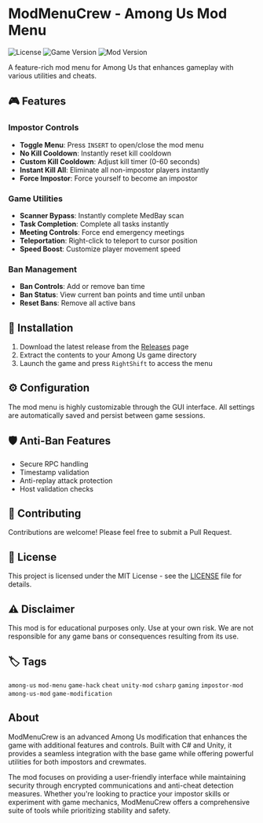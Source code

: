 # ModMenuCrew - Among Us Mod Menu

![License](https://img.shields.io/badge/license-MIT-blue.svg)
![Game Version](https://img.shields.io/badge/Among%20Us-2024.11.26-red)
![Mod Version](https://img.shields.io/badge/version-2.0.0-green)

A feature-rich mod menu for Among Us that enhances gameplay with various utilities and cheats.

## 🎮 Features

### Impostor Controls
- **Toggle Menu**: Press `INSERT` to open/close the mod menu
- **No Kill Cooldown**: Instantly reset kill cooldown
- **Custom Kill Cooldown**: Adjust kill timer (0-60 seconds)
- **Instant Kill All**: Eliminate all non-impostor players instantly
- **Force Impostor**: Force yourself to become an impostor

### Game Utilities
- **Scanner Bypass**: Instantly complete MedBay scan
- **Task Completion**: Complete all tasks instantly
- **Meeting Controls**: Force end emergency meetings
- **Teleportation**: Right-click to teleport to cursor position
- **Speed Boost**: Customize player movement speed

### Ban Management
- **Ban Controls**: Add or remove ban time
- **Ban Status**: View current ban points and time until unban
- **Reset Bans**: Remove all active bans

## 🚀 Installation

1. Download the latest release from the [Releases](https://github.com/yourusername/ModMenuCrew/releases) page
2. Extract the contents to your Among Us game directory
3. Launch the game and press `RightShift` to access the menu

## ⚙️ Configuration

The mod menu is highly customizable through the GUI interface. All settings are automatically saved and persist between game sessions.

## 🛡️ Anti-Ban Features

- Secure RPC handling
- Timestamp validation
- Anti-replay attack protection
- Host validation checks

## 🤝 Contributing

Contributions are welcome! Please feel free to submit a Pull Request.

## 📝 License

This project is licensed under the MIT License - see the [LICENSE](LICENSE) file for details.

## ⚠️ Disclaimer

This mod is for educational purposes only. Use at your own risk. We are not responsible for any game bans or consequences resulting from its use.

## 🏷️ Tags

`among-us` `mod-menu` `game-hack` `cheat` `unity-mod` `csharp` `gaming` `impostor-mod` `among-us-mod` `game-modification`

## About

ModMenuCrew is an advanced Among Us modification that enhances the game with additional features and controls. Built with C# and Unity, it provides a seamless integration with the base game while offering powerful utilities for both impostors and crewmates.

The mod focuses on providing a user-friendly interface while maintaining security through encrypted communications and anti-cheat detection measures. Whether you're looking to practice your impostor skills or experiment with game mechanics, ModMenuCrew offers a comprehensive suite of tools while prioritizing stability and safety.
